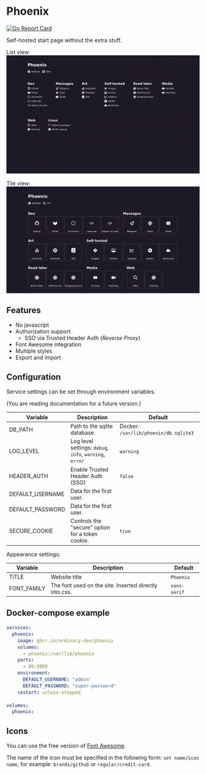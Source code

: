 # Phoenix

[![Go Report Card](https://goreportcard.com/badge/github.com/ordinary-dev/phoenix)](https://goreportcard.com/report/github.com/ordinary-dev/phoenix)

Self-hosted start page without the extra stuff.

List view:
![Screenshot (list view)](screenshot-list.webp)

Tile view:
![Screenshot (tile view)](screenshot-tiles.webp)

## Features
- No javascript
- Authorization support
  - SSO via Trusted Header Auth (_Reverse Proxy_)
- Font Awesome integration
- Multiple styles
- Export and import

## Configuration

Service settings can be set through environment variables.

(You are reading documentation for a future version.)

| Variable           | Description                                                      | Default                               |
| ---                | ---                                                              | ---                                   |
| DB_PATH            | Path to the sqlite database.                                     | Docker: `/var/lib/phoenix/db.sqlite3` |
| LOG_LEVEL          | Log level settings: `debug`, `info`, `warning`, `error`          | `warning`                             |
| HEADER_AUTH        | Enable Trusted Header Auth (SSO)                                 | `false`                               |
| DEFAULT_USERNAME   | Data for the first user.                                         |                                       |
| DEFAULT_PASSWORD   | Data for the first user.                                         |                                       |
| SECURE_COOKIE      | Controls the "secure" option for a token cookie.                 | `true`                                |

Appearance settings:

| Variable          | Description                                                      | Default                               |
| ---               | ---                                                              | ---                                   |
| TITLE             | Website title                                                    | `Phoenix`                             |
| FONT_FAMILY       | The font used on the site. Inserted directly into css.           | `sans-serif`                          |

## Docker-compose example
```yml
services:
  phoenix:
    image: ghcr.io/ordinary-dev/phoenix
    volumes:
      - phoenix:/var/lib/phoenix
    ports:
      - 80:8080
    environment:
      DEFAULT_USERNAME: "admin"
      DEFAULT_PASSWORD: "super-password"
    restart: unless-stopped

volumes:
  phoenix:
```

## Icons

You can use the free version of [Font Awesome](https://fontawesome.com/search).

The name of the icon must be specified in the following form: `set name/icon name`, for example: `brands/github` or `regular/credit-card`.
